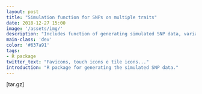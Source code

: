 ```yaml
---
layout: post
title: "Simulation function for SNPs on multiple traits"
date: 2018-12-27 15:00
image: '/assets/img/'
description: "Includes function of generating simulated SNP data, variable selection with mgaussian, calculating selection probabilities, etc."
main-class: 'dev'
color: '#637a91'
tags:
- R package
twitter_text: "Favicons, touch icons e tile icons..."
introduction: "R package for generating the simulated SNP data."
---
```


[tar.gz]

<!-- (/archive/simfunSNP_1.0.tar.gz) -->
